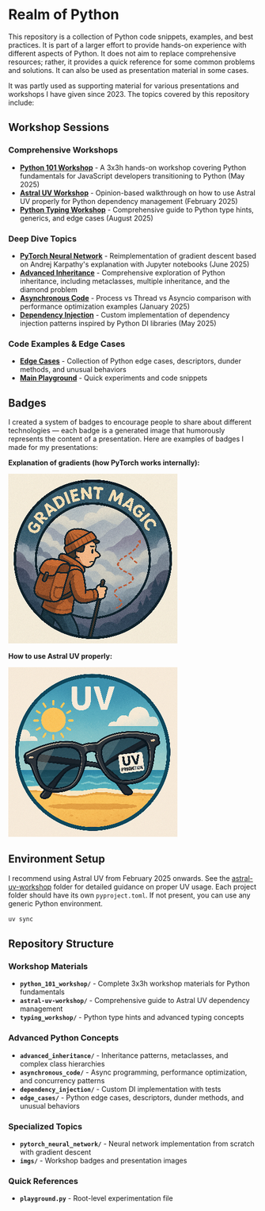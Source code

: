 # Realm of Python

This repository is a collection of Python code snippets, examples, and best practices. It is part of a larger effort to provide hands-on experience with different aspects of Python. It does not aim to replace comprehensive resources; rather, it provides a quick reference for some common problems and solutions. It can also be used as presentation material in some cases.

It was partly used as supporting material for various presentations and workshops I have given since 2023. The topics covered by this repository include:

## Workshop Sessions

### Comprehensive Workshops
* **[Python 101 Workshop](./python_101_workshop/)** - A 3x3h hands-on workshop covering Python fundamentals for JavaScript developers transitioning to Python (May 2025)
* **[Astral UV Workshop](./astral-uv-workshop/)** - Opinion-based walkthrough on how to use Astral UV properly for Python dependency management (February 2025)  
* **[Python Typing Workshop](./typing_workshop/)** - Comprehensive guide to Python type hints, generics, and edge cases (August 2025)

### Deep Dive Topics
* **[PyTorch Neural Network](./pytorch_neural_network/)** - Reimplementation of gradient descent based on Andrej Karpathy's explanation with Jupyter notebooks (June 2025)
* **[Advanced Inheritance](./advanced_inheritance/)** - Comprehensive exploration of Python inheritance, including metaclasses, multiple inheritance, and the diamond problem
* **[Asynchronous Code](./asynchronous_code/)** - Process vs Thread vs Asyncio comparison with performance optimization examples (January 2025)
* **[Dependency Injection](./dependency_injection/)** - Custom implementation of dependency injection patterns inspired by Python DI libraries (May 2025)

### Code Examples & Edge Cases
* **[Edge Cases](./edge_cases/)** - Collection of Python edge cases, descriptors, dunder methods, and unusual behaviors
* **[Main Playground](./playground.py)** - Quick experiments and code snippets

## Badges

I created a system of badges to encourage people to share about different technologies — each badge is a generated image that humorously represents the content of a presentation. Here are examples of badges I made for my presentations:

**Explanation of gradients (how PyTorch works internally):**

![Gradient](imgs/gradient.png)

**How to use Astral UV properly:**
  
![How to use UV](imgs/uv.png)

## Environment Setup

I recommend using Astral UV from February 2025 onwards. See the [astral-uv-workshop](./astral-uv-workshop/) folder for detailed guidance on proper UV usage. Each project folder should have its own `pyproject.toml`. If not present, you can use any generic Python environment.

```bash
uv sync
```

## Repository Structure

### Workshop Materials
- **`python_101_workshop/`** - Complete 3x3h workshop materials for Python fundamentals
- **`astral-uv-workshop/`** - Comprehensive guide to Astral UV dependency management
- **`typing_workshop/`** - Python type hints and advanced typing concepts

### Advanced Python Concepts  
- **`advanced_inheritance/`** - Inheritance patterns, metaclasses, and complex class hierarchies
- **`asynchronous_code/`** - Async programming, performance optimization, and concurrency patterns
- **`dependency_injection/`** - Custom DI implementation with tests
- **`edge_cases/`** - Python edge cases, descriptors, dunder methods, and unusual behaviors

### Specialized Topics
- **`pytorch_neural_network/`** - Neural network implementation from scratch with gradient descent
- **`imgs/`** - Workshop badges and presentation images

### Quick References
- **`playground.py`** - Root-level experimentation file
